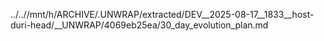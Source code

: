 ../..//mnt/h/ARCHIVE/.UNWRAP/extracted/DEV__2025-08-17__1833__host-duri-head/__UNWRAP/4069eb25ea/30_day_evolution_plan.md